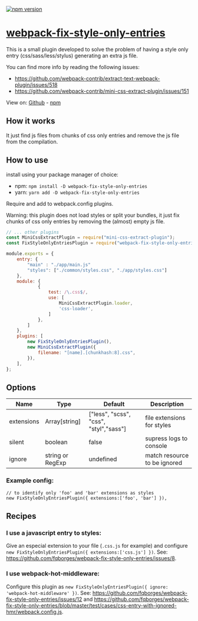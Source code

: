 [![npm version](https://badge.fury.io/js/webpack-fix-style-only-entries.svg)](https://www.npmjs.com/package/webpack-fix-style-only-entries)

# [webpack-fix-style-only-entries](https://www.npmjs.com/package/webpack-fix-style-only-entries)

This is a small plugin developed to solve the problem of having a style only entry (css/sass/less/stylus) generating an extra js file.

You can find more info by reading the following issues:

 - https://github.com/webpack-contrib/extract-text-webpack-plugin/issues/518
 - https://github.com/webpack-contrib/mini-css-extract-plugin/issues/151

View on: [Github](https://github.com/fqborges/webpack-fix-style-only-entries) - [npm](https://www.npmjs.com/package/webpack-fix-style-only-entries)

## How it works
It just find js files from chunks of css only entries and remove the js file from the compilation.

## How to use
install using your package manager of choice:
 - npm: `npm install -D webpack-fix-style-only-entries`
 - yarn: `yarn add -D webpack-fix-style-only-entries`

Require and add to webpack.config plugins.

Warning: this plugin does not load styles or split your bundles, it just fix chunks of css only entries by removing the (almost) empty js file.

```javascript
// ... other plugins
const MiniCssExtractPlugin = require("mini-css-extract-plugin");
const FixStyleOnlyEntriesPlugin = require("webpack-fix-style-only-entries");

module.exports = {
    entry: {
        "main" : "./app/main.js"
        "styles": ["./common/styles.css", "./app/styles.css"]
    },
    module: {
            {
                test: /\.css$/,
                use: [
                    MiniCssExtractPlugin.loader,
                    'css-loader',
                ]
            },
        ]
    },
    plugins: [
        new FixStyleOnlyEntriesPlugin(),
        new MiniCssExtractPlugin({
            filename: "[name].[chunkhash:8].css",
        }),
    ],
};
```

## Options
 
| Name       | Type             | Default                                | Description |
|------------|---------------   |----------------------------------------|-------------|
| extensions | Array[string]    | ["less", "scss", "css", "styl","sass"] | file extensions for styles      |
| silent     | boolean          | false                                  | supress logs to console         |
| ignore     | string or RegExp | undefined                              | match resource to be ignored    |

### Example config:
    // to identify only 'foo' and 'bar' extensions as styles
    new FixStyleOnlyEntriesPlugin({ extensions:['foo', 'bar'] }),

## Recipes

### I use a javascript entry to styles:
Give an especial extension to your file (`.css.js` for example) and configure `new FixStyleOnlyEntriesPlugin({ extensions:['css.js'] })`. See: https://github.com/fqborges/webpack-fix-style-only-entries/issues/8.

### I use webpack-hot-middleware:
Configure this plugin as `new FixStyleOnlyEntriesPlugin({ ignore: 'webpack-hot-middleware' })`. See: https://github.com/fqborges/webpack-fix-style-only-entries/issues/12 and https://github.com/fqborges/webpack-fix-style-only-entries/blob/master/test/cases/css-entry-with-ignored-hmr/webpack.config.js.
